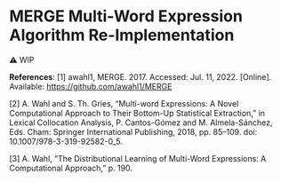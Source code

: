 # MERGE Multi-Word Expression Algorithm Re-Implementation

⚠️ WIP


**References**:
[1] awahl1, MERGE. 2017. Accessed: Jul. 11, 2022. [Online]. Available: https://github.com/awahl1/MERGE

[2] A. Wahl and S. Th. Gries, “Multi-word Expressions: A Novel Computational Approach to Their Bottom-Up Statistical Extraction,” in Lexical Collocation Analysis, P. Cantos-Gómez and M. Almela-Sánchez, Eds. Cham: Springer International Publishing, 2018, pp. 85–109. doi: 10.1007/978-3-319-92582-0_5.

[3] A. Wahl, “The Distributional Learning of Multi-Word Expressions: A Computational Approach,” p. 190.
